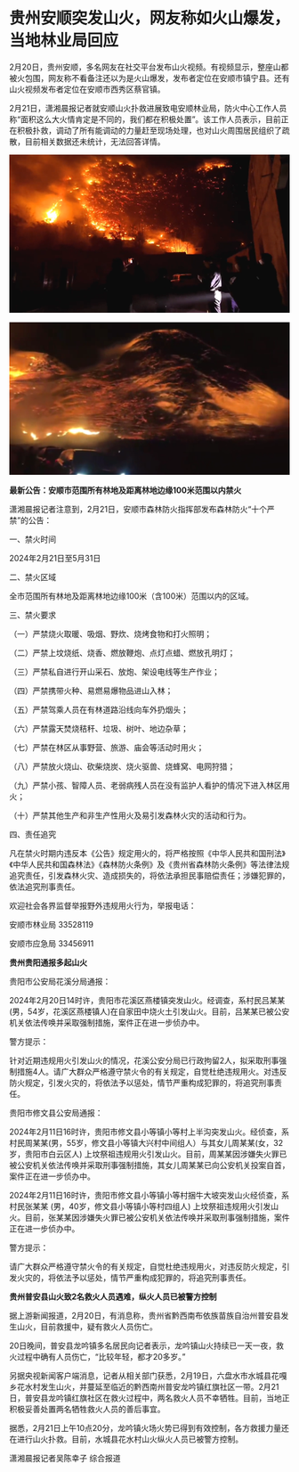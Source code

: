 # 贵州安顺突发山火，网友称如火山爆发，当地林业局回应

2月20日，贵州安顺，多名网友在社交平台发布山火视频。有视频显示，整座山都被火包围，网友称不看备注还以为是火山爆发，发布者定位在安顺市镇宁县。还有山火视频发布者定位在安顺市西秀区蔡官镇。

2月21日，潇湘晨报记者就安顺山火扑救进展致电安顺林业局，防火中心工作人员称“面积这么大火情肯定是不同的，我们都在积极处置”。该工作人员表示，目前正在积极扑救，调动了所有能调动的力量赶至现场处理，也对山火周围居民组织了疏散，目前相关数据还未统计，无法回答详情。

![1ba9824db545bf591b5d225e1c154214.jpg](https://raw.githubusercontent.com/qqhsx/qqnews_image/main/2024/02/21/贵州安顺突发山火，网友称如火山爆发，当地林业局回应/1ba9824db545bf591b5d225e1c154214.jpg)

![60867eedbde365f2f0649c71a94d0103.jpg](https://raw.githubusercontent.com/qqhsx/qqnews_image/main/2024/02/21/贵州安顺突发山火，网友称如火山爆发，当地林业局回应/60867eedbde365f2f0649c71a94d0103.jpg)

**最新公告：安顺市范围所有林地及距离林地边缘100米范围以内禁火**

潇湘晨报记者注意到，2月21日，安顺市森林防火指挥部发布森林防火“十个严禁”的公告：

一、禁火时间

2024年2月21日至5月31日

二、禁火区域

全市范围所有林地及距离林地边缘100米（含100米）范围以内的区域。

三、禁火要求

（一）严禁烧火取暖、吸烟、野炊、烧烤食物和打火照明；

（二）严禁上坟烧纸、烧香、燃放鞭炮、点灯点蜡、燃放孔明灯；

（三）严禁私自进行开山采石、放炮、架设电线等生产作业；

（四）严禁携带火种、易燃易爆物品进山入林；

（五）严禁驾乘人员在有林道路沿线向车外扔烟头；

（六）严禁露天焚烧秸秆、垃圾、树叶、地边杂草；

（七）严禁在林区从事野营、旅游、庙会等活动时用火；

（八）严禁放火烧山、砍柴烧炭、烧火驱兽、烧蜂窝、电网狩猎；

（九）严禁小孩、智障人员、老弱病残人员在没有监护人看护的情况下进入林区用火；

（十）严禁其他生产和非生产性用火及易引发森林火灾的活动和行为。

四、责任追究

凡在禁火时期内违反本《公告》规定用火的，将严格按照《中华人民共和国刑法》《中华人民共和国森林法》《森林防火条例》及《贵州省森林防火条例》等法律法规追究责任，引发森林火灾、造成损失的，将依法承担民事赔偿责任；涉嫌犯罪的，依法追究刑事责任。

欢迎社会各界监督举报野外违规用火行为，举报电话：

安顺市林业局 33528119

安顺市应急局 33456911

**贵州贵阳通报多起山火**

贵阳市公安局花溪分局通报：

2024年2月20日14时许，贵阳市花溪区燕楼镇突发山火。经调查，系村民吕某某(男，54岁，花溪区燕楼镇人)在自家田中烧火土引发山火。目前，吕某某已被公安机关依法传唤并采取强制措施，案件正在进一步侦办中。

警方提示：

针对近期违规用火引发山火的情况，花溪公安分局已行政拘留2人，拟采取刑事强制措施4人。请广大群众严格遵守禁火令的有关规定，自觉杜绝违规用火。对违反防火规定，引发火灾的，将依法予以惩处，情节严重构成犯罪的，将追究刑事责任。

贵阳市修文县公安局通报：

2024年2月11日16时许，贵阳市修文县小等镇小等村上半沟突发山火。经侦查，系村民周某某(男，55岁，修文县小等镇大兴村中间组人）与其女儿周某某(女，32岁，贵阳市白云区人)
上坟祭祖违规用火引发山火。目前，周某某因涉嫌失火罪已被公安机关依法传唤并采取刑事强制措施，其女儿周某某已向公安机关投案自首，案件正在进一步侦办中。

2024年2月11日16时许，贵阳市修文县小等镇小等村捆牛大坡突发山火经侦查，系村民张某某 (男，40岁，修文县小等镇小等村四组人)
上坟祭祖违规用火引发山火。目前，张某某因涉嫌失火罪已被公安机关依法传唤并采取刑事强制措施，案件正在进一步侦办中。

警方提示：

请广大群众严格遵守禁火令的有关规定，自觉杜绝违规用火，对违反防火规定，引发火灾的，将依法予以惩处，情节严重构成犯罪的，将追究刑事责任。

**贵州普安县山火致2名救火人员遇难，纵火人员已被警方控制**

据上游新闻报道，2月20日，有消息称，贵州省黔西南布依族苗族自治州普安县发生山火，目前救援中，疑有救火人员伤亡。

20日晚间，普安县龙吟镇多名居民向记者表示，龙吟镇山火持续已一天一夜，救火过程中确有人员伤亡，“比较年轻，都才20多岁。”

另据央视新闻客户端消息，记者从相关部门获悉，2月19日，六盘水市水城县花嘎乡花水村发生山火，并蔓延至临近的黔西南州普安龙吟镇红旗社区一带。2月21日，普安县龙吟镇红旗社区在救火过程中，两名救火人员不幸牺牲。目前，当地正积极妥善处置两名牺牲救火人员的善后事宜。

据悉，2月21日上午10点20分，龙吟镇火场火势已得到有效控制，各方救援力量还在进行山火扑救。目前，水城县花水村山火纵火人员已被警方控制。

潇湘晨报记者吴陈幸子 综合报道

